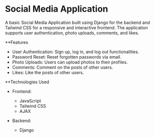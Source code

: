 # Social Media Application

A basic Social Media Application built using Django for the backend and Tailwind CSS for a responsive and interactive frontend. The application supports user authentication, photo uploads, comments, and likes.

**Features

- User Authentication: Sign up, log in, and log out functionalities.
- Password Reset: Reset forgotten passwords via email.
- Photo Uploads: Users can upload photos to their profiles.
- Comments: Comment on the posts of other users.
- Likes: Like the posts of other users.

**Technologies Used

- Frontend:
  - JavaScript
  - Tailwind CSS
  - AJAX

- Backend:
  - Django
